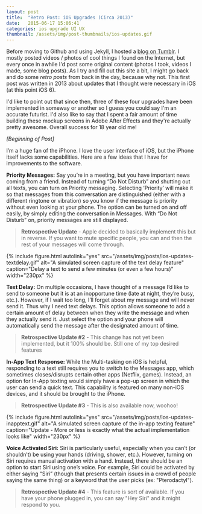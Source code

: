 ```yaml
---
layout: post
title:  "Retro Post: iOS Upgrades (Circa 2013)"
date:   2015-06-17 15:06:41
categories: ios upgrade UI UX
thumbnail: /assets/img/post-thumbnails/ios-updates.gif
---
```


Before moving to Github and using Jekyll, I hosted a [blog on Tumblr](http://ben-tanen.tumblr.com/). I mostly posted videos / photos of cool things I found on the Internet, but every once in awhile I'd post some original content (photos I took, videos I made, some blog posts). As I try and fill out this site a bit, I might go back and do some *retro posts* from back in the day, because why not. This first post was written in 2013 about updates that I thought were necessary in iOS (at this point iOS 6). 

I'd like to point out that since then, three of these four upgrades have been implemented in someway or another so I guess you could say I'm an accurate futurist. I'd also like to say that I spent a fair amount of time building these mockup screens in Adobe After Effects and they're actually pretty awesome. Overall success for 18 year old me!

*[Beginning of Post]*

I’m a huge fan of the iPhone. I love the user interface of iOS, but the iPhone itself lacks some capabilities. Here are a few ideas that I have for improvements to the software.

**Priority Messages:** Say you’re in a meeting, but you have important news coming from a friend. Instead of turning “Do Not Disturb” and shutting out all texts, you can turn on Priority messaging. Selecting ‘Priority’ will make it so that messages from this conversation are distinguished (either with a different ringtone or vibration) so you know if the message is priority without even looking at your phone. The option can be turned on and off easily, by simply editing the conversation in Messages. With “Do Not Disturb” on, priority messages are still displayed. 

> **Retrospective Update** - Apple decided to basically implement this but in reverse. If you want to mute specific people, you can and then the rest of your messages will come through.

{% include figure.html autolink="yes" src="/assets/img/posts/ios-updates-textdelay.gif" alt="A simulated screen capture of the text delay feature" caption="Delay a text to send a few minutes (or even a few hours)" width="230px" %}

**Text Delay:** On multiple occasions, I have thought of a message I’d like to send to someone but it is at an inopportune time (late at night, they’re busy, etc.). However, if I wait too long, I’ll forget about my message and will never send it. Thus why I need text delays. This option allows someone to add a certain amount of delay between when they write the message and when they actually send it. Just select the option and your phone will automatically send the message after the designated amount of time. 

> **Retrospective Update #2** - This change has not yet been implemented, but it 100% should be. Still one of my top desired features

**In-App Text Response:** While the Multi-tasking on iOS is helpful, responding to a text still requires you to switch to the Messages app, which sometimes closes/disrupts certain other apps (Netflix, games). Instead, an option for In-App texting would simply have a pop-up screen in which the user can send a quick text. This capability is featured on many non-iOS devices, and it should be brought to the iPhone.

> **Retrospective Update #3** - This is also available now, woohoo!

{% include figure.html autolink="yes" src="/assets/img/posts/ios-updates-inapptext.gif" alt="A simulated screen capture of the in-app texting feature" caption="Update - More or less is exactly what the actual implementation looks like" width="230px" %}

**Voice Activated Siri:** Siri is particularly useful, especially when you can’t (or shouldn’t) be using your hands (driving, shower, etc.). However, turning on Siri requires manual activation with a hand. Instead, there should be an option to start Siri using one’s voice. For example, Siri could be activated by either saying “Siri” (though that presents certain issues in a crowd of people saying the same thing) or a keyword that the user picks (ex: "Pterodactyl").

> **Retrospective Update #4** - This feature is sort of available. If you have your phone plugged in, you can say "Hey Siri" and it might respond to you.